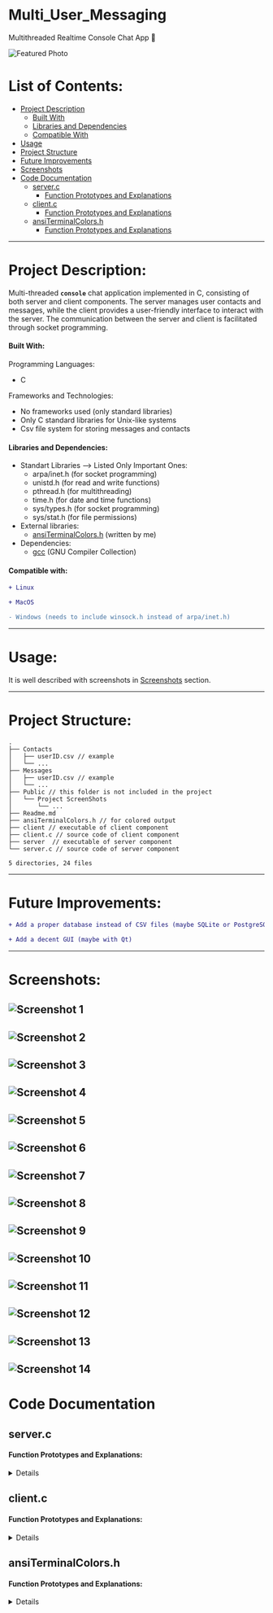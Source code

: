 # Multi_User_Messaging 
 Multithreaded Realtime Console Chat App 💬
 
![Featured Photo](./Public/Project%20ScreenShots/12.png)

# List of Contents:
- [Project Description](#project-description)
   - [Built With](#built-with)
   - [Libraries and Dependencies](#libraries-and-dependencies)
   - [Compatible With](#compatible-with)
- [Usage](#usage)
- [Project Structure](#project-structure)
- [Future Improvements](#future-improvements)
- [Screenshots](#screenshots)
- [Code Documentation](#code-documentation)
  - [server.c](#serverc)
    - [Function Prototypes and Explanations](#function-prototypes-and-explanations)
  - [client.c](#clientc)
    - [Function Prototypes and Explanations](#function-prototypes-and-explanations-1)
   - [ansiTerminalColors.h](#ansiterminalcolorsh)
      - [Function Prototypes and Explanations](#function-prototypes-and-explanations-2)

---
# Project Description:
Multi-threaded **`console`** chat application implemented in C, consisting of both server and client components. The server manages user contacts and messages, while the client provides a user-friendly interface to interact with the server. The communication between the server and client is facilitated through socket programming.

#### Built With:

Programming Languages:
- C

Frameworks and Technologies:
- No frameworks used (only standard libraries)
- Only C standard libraries for Unix-like systems
- Csv file system for storing messages and contacts


#### Libraries and Dependencies:

- Standart Libraries --> Listed Only Important Ones:
   - arpa/inet.h (for socket programming)
   - unistd.h (for read and write functions)
   - pthread.h (for multithreading)
   - time.h (for date and time functions)
   - sys/types.h (for socket programming)
   - sys/stat.h (for file permissions)
- External libraries:
   - [ansiTerminalColors.h](./ansiTerminalColors.h) (written by me)
- Dependencies:
   - [gcc](https://gcc.gnu.org/) (GNU Compiler Collection)

#### Compatible with:
```diff
+ Linux

+ MacOS

- Windows (needs to include winsock.h instead of arpa/inet.h)
```

---

# Usage:
It is well described with screenshots in [Screenshots](#screenshots) section.

---

# Project Structure:

```console
.
├── Contacts
│   ├── userID.csv // example
│   └── ...
├── Messages
│   ├── userID.csv // example
│   └── ...
├── Public // this folder is not included in the project
│   └── Project ScreenShots
│       └── ...
├── Readme.md
├── ansiTerminalColors.h // for colored output
├── client // executable of client component
├── client.c // source code of client component
├── server  // executable of server component
└── server.c // source code of server component

5 directories, 24 files
```

---

# Future Improvements:
```diff
+ Add a proper database instead of CSV files (maybe SQLite or PostgreSQL)

+ Add a decent GUI (maybe with Qt)
```

---

# Screenshots:

![Screenshot 1](./Public/Project%20ScreenShots/0.png)
---
![Screenshot 2](./Public/Project%20ScreenShots/1.png)
---
![Screenshot 3](./Public/Project%20ScreenShots/2.png)
---
![Screenshot 4](./Public/Project%20ScreenShots/3.png)
---
![Screenshot 5](./Public/Project%20ScreenShots/4.png)
---
![Screenshot 6](./Public/Project%20ScreenShots/5.png)
---
![Screenshot 7](./Public/Project%20ScreenShots/6.png)
---
![Screenshot 8](./Public/Project%20ScreenShots/7.png)
---
![Screenshot 9](./Public/Project%20ScreenShots/8.png)
---
![Screenshot 10](./Public/Project%20ScreenShots/9.png)
---
![Screenshot 11](./Public/Project%20ScreenShots/10.png)
---
![Screenshot 12](./Public/Project%20ScreenShots/11.png)
---
![Screenshot 13](./Public/Project%20ScreenShots/12.png)
---
![Screenshot 14](./Public/Project%20ScreenShots/13.png)
---

# Code Documentation

## server.c

#### Function Prototypes and Explanations:

<details>
---

1. Handler function for each client thread

   ```c 
   void *handleClient(void *arg)
   ```
   > This function runs in a separate thread for each connected client. It handles incoming messages from the client, interprets user input, and performs corresponding actions.

   > |  |  |
   > | - | - |
   > | Input | void *arg (client socket) |
   > | Output | None |

---

2. Getter function for the current date and time

   ```c 
   Date getCurrentDateAndTime()
   ```
   > This function retrieves the current date and time and returns it as a `Date` structure.

   > |  |  |
   > | - | - |
   > | Input | None |
   > | Output | Date (structure) |

---

3. Response function for listing contacts

   ```c 
   void listContacts(char *userID, int client_socket)
   ```
   > This function reads the user's contacts from a CSV file and sends them to the client.

   > |  |  |
   > | - | - |
   > | Input | char *userID, int client_socket |
   > | Output | Sends a list of contacts to the client |

---

4. Response function for listing messages from a user

   ```c 
   void listMessagesFromUser(char *userID, Message message, int client_socket)
   ```
   > This function reads messages from a CSV file, filters them based on the specified user, and sends the result to the client.

   > |  |  |
   > | - | - |
   > | Input | char *userID, Message message, int client_socket |
   > | Output | Sends messages from a specified user to the client |

---

5. Response function for deleting a message

   ```c 
   void deleteMessage(char *userID, Message message, int client_socket)
   ```
   > This function deletes a specified message from the user's message history and sends a confirmation or error message to the client.

   > |  |  |
   > | - | - |
   > | Input | char *userID, Message message, int client_socket |
   > | Output | Sends a confirmation or error message to the client |

---

6. Response function for adding a user

   ```c 
   void addUser(char *userID, Message message, int client_socket)
   ```
   > This function adds a user to the contact list and sends a confirmation message to the client.

   > |  |  |
   > | - | - |
   > | Input | char *userID, Message message, int client_socket |
   > | Output | Sends a confirmation message to the client |

---

7. Response function for deleting a user

   ```c 
   void deleteUser(char *userID, Message message, int client_socket)
   ```
   > This function deletes a specified user from the contact list and sends a confirmation or error message to the client.

   > |  |  |
   > | - | - |
   > | Input | char *userID, Message message, int client_socket |
   > | Output | Sends a confirmation or error message to the client |

---

8. Response function for sending a message

   ```c 
   void sendMessage(char *userID, Message message, int client_socket)
   ```
   > This function sends a message from the user to another user, updating the recipient's message history.

   > |  |  |
   > | - | - |
   > | Input | char *userID, Message message, int client_socket |
   > | Output | Sends a confirmation message to the client |

---

9. Response function for checking messages

   ```c 
   void checkMessages(char *userID, int client_socket)
   ```
   > This function reads the user's messages from a CSV file and sends them to the client.

   > |  |  |
   > | - | - |
   > | Input | char *userID, int client_socket |
   > | Output | Sends a list of messages to the client |

---

10. Function for sorting messages in a CSV file

    ```c 
    void sortTheCSVFileAccordingToDate(char *messagesCSVPath)
    ```
    > This function sorts the messages in a CSV file based on their dates.

    > |  |  |
    > | - | - |
    > | Input | char *messagesCSVPath |
    > | Output | None |

---

11. Function for comparing two dates

    ```c 
    int compareDates(const Date *date1, const Date *date2)
    ```
    > This function compares two date structures and returns the result.

    > |  |  |
    > | - | - |
    > | Input | const Date *date1, const Date *date2 |
    > | Output | Returns an integer (comparison result) |

---

12. Function for creating CSV files if they don't exist

    ```c 
    void createCSVIfNotExists(char *userID)
    ```
    > This function creates contacts and messages CSV files if they don't exist for the given user.

    > |  |  |
    > | - | - |
    > | Input | char *userID |
    > | Output | None |

---

</details>

## client.c

#### Function Prototypes and Explanations:

<details>

1. Function for displaying the menu

   ```c 
   void displayMenu()
   ```
   > This function displays the menu options for the user.

   > |  |  |
   > | - | - |
   > | Input | None |
   > | Output | None |

---

2. Request function for sending a message to the server

   ```c 
   void sendMessageToServer(int client_socket, char *userID)
   ```
   > This function takes user input for sending a message, constructs a `Message` structure, and sends it to the server.

   > |  |  |
   > | - | - |
   > | Input | int client_socket, char *userID |
   > | Output | Sends a message to the server |

---

3. Request function for receiving messages from the server

   ```c 
   void receiveMessagesFromServer(int client_socket, char *userID)
   ```
   > This function receives and displays messages from the server.

   > |  |  |
   > | - | - |
   > | Input | int client_socket, char *userID |
   > | Output | Displays messages received from the server |

---

4. Request function for adding a user to the contacts list

   ```c 
   void addUserToContacts(int client_socket, char *userID)
   ```
   > This function takes user input for adding a contact, constructs a `Message` structure, and sends it to the server.

   > |  |  |
   > | - | - |
   > | Input | int client_socket, char *userID |
   > | Output | Adds a user to the contacts list |

---

5. Request function for deleting a user from the contacts list

   ```c 
   void deleteUserFromContacts(int client_socket, char *userID)
   ```
   > This function takes user input for deleting a contact, constructs a `Message` structure, and sends it to the server.

   > |  |  |
   > | - | - |
   > | Input | int client_socket, char *userID |
   > | Output | Deletes a user from the contacts list |

---

6. Request function for displaying the list of contacts

   ```c 
   void displayContacts(int client_socket, char *userID)
   ```
   > This function requests and displays the list of contacts from the server.

   > |  |  |
   > | - | - |
   > | Input | int client_socket, char *userID |
   > | Output | Displays the list of contacts |

---

7. Request function for displaying messages from a specified user

   ```c 
   void displayMessagesFromUser(int client_socket, char *userID)
   ```
   > This function takes user input for a specified user, constructs a `Message` structure, sends it to the server, and displays the response.

   > |  |  |
   > | - | - |
   > | Input | int client_socket, char *userID |
   > | Output | Displays messages from a specified user |

---

8. Request function for deleting a message from a specified user

   ```c 
   void deleteMessageFromUser(int client_socket, char *userID)
   ```
   > This function takes user input for a specified user and message, constructs a `Message` structure, sends it to the server, and displays the response.

   > |  |  |
   > | - | - |
   > | Input | int client_socket, char *userID |
   > | Output | Deletes a message from a specified user |

---

9. Function for clearing the console screen

   ```c 
   void clearScreen()
   ```
   > This function clears the console screen.

   > |  |  |
   > | - | - |
   > | Input | None |
   > | Output | None |

---
</details>

## ansiTerminalColors.h

#### Function Prototypes and Explanations:

<details>

0. Macro function for printing colored text to the console

   ```c 
   // XXX is the color name
   #define LogXXX(x) printf(ANSI_COLOR_XXX x ANSI_COLOR_RESET)
   ```
   > This function prints colored text to the console.

   > |  |  |
   > | - | - |
   > | Input | char *text, char *color |
   > | Output | None |

---
</details>